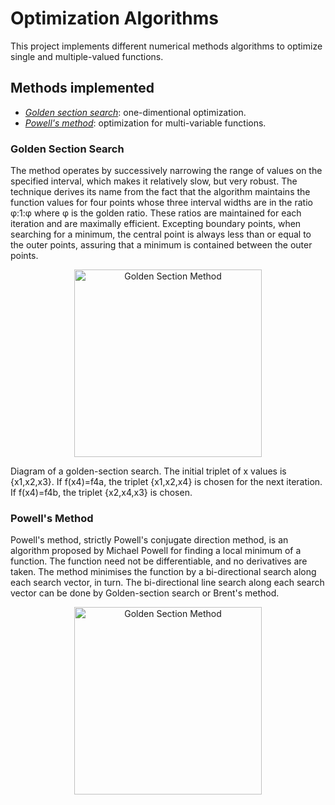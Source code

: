 # Optimization Algorithms

This project implements different numerical methods algorithms to optimize single and 
multiple-valued functions.

## Methods implemented
* [*Golden section search*](#Golden-Section-Search): one-dimentional optimization.
* [*Powell's method*](#Powell's-Method): optimization for multi-variable functions.

### Golden Section Search

The method operates by successively narrowing the range of values on the specified interval, 
which makes it relatively slow, but very robust. The technique derives its name from the fact 
that the algorithm maintains the function values for four points whose three interval widths 
are in the ratio φ:1:φ where φ is the golden ratio. These ratios are maintained for each 
iteration and are maximally efficient. Excepting boundary points, when searching for a minimum, 
the central point is always less than or equal to the outer points, assuring that a minimum is 
contained between the outer points.

<p align="center">
  <img src="https://upload.wikimedia.org/wikipedia/commons/thumb/5/52/GoldenSectionSearch.png/1024px-GoldenSectionSearch.png" width="300" title="Golden Section Method">
</p>

Diagram of a golden-section search. The initial triplet of x values is {x1,x2,x3}. If f(x4)=f4a, 
the triplet {x1,x2,x4} is chosen for the next iteration. If f(x4)=f4b, the triplet {x2,x4,x3} 
is chosen.


### Powell's Method

Powell's method, strictly Powell's conjugate direction method, is an algorithm proposed by Michael 
Powell for finding a local minimum of a function. The function need not be differentiable, and no 
derivatives are taken.
The method minimises the function by a bi-directional search along each search vector, in turn. 
The bi-directional line search along each search vector can be done by Golden-section search or 
Brent's method.


<p align="center">
  <img src="https://api.europeana.eu/thumbnail/v2/url.json?size=w400&type=TEXT&uri=http%3A%2F%2Fwww.dmg-lib.org%2Fdmglib%2Fhandler%3Ffile%3Dimages_001%2Fdmg00020968023_%2F_tn_311x350_dmg00020968023_.png.jpg" width="300" title="Golden Section Method">
</p>
